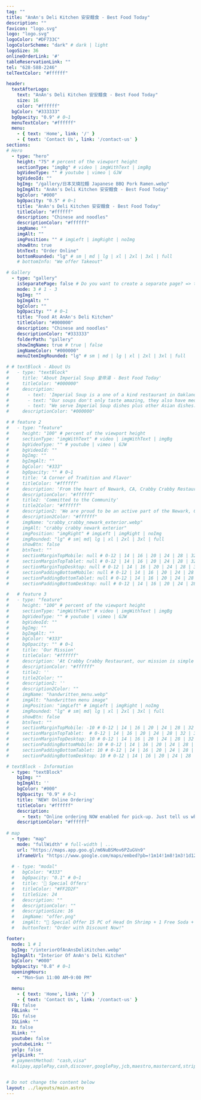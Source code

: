 ```yaml
---
tag: ""
title: "AnAn's Deli Kitchen 安安麵食 - Best Food Today"
description: ""
favicon: "logo.svg"
logo: "logo.svg"
logoColor: "#DF733C"
logoColorScheme: "dark" # dark | light
logoSize: 36 
onlineOrderLink: '#'
tableReservationLink: ""
tel: "628-588-2246"
telTextColor: "#ffffff"

header:
  textAfterLogo: 
    text: "AnAn's Deli Kitchen 安安麵食 - Best Food Today"
    size: 16
    color: "#ffffff"
  bgColor: "#333333"
  bgOpacity: "0.9" # 0~1
  menuTextColor: "#ffffff"
  menu:
    - { text: 'Home', link: '/' }
    - { text: 'Contact Us', link: '/contact-us' }
sections:
# Hero
  - type: "hero" 
    height: "75" # percent of the viewport height
    sectionType: "imgBg" # video | imgWithText | imgBg
    bgVideoType: "" # youtube | vimeo | GJW
    bgVideoId: ""
    bgImg: "/gallery/日本叉燒拉麵 Japanese BBQ Pork Ramen.webp"
    bgImgAlt: "AnAn's Deli Kitchen 安安麵食 - Best Food Today"
    bgColor: "#000"
    bgOpacity: "0.5" # 0~1
    title: "AnAn's Deli Kitchen 安安麵食 - Best Food Today"
    titleColor: "#ffffff"
    description: "Chinese and noodles"
    descriptionColor: "#ffffff"
    imgName: ""
    imgAlt: ""
    imgPosition: "" # imgLeft | imgRight | noImg
    showBtn: true
    btnText: "Order Online"
    bottomRounded: "lg" # sm | md | lg | xl | 2xl | 3xl | full
    # bottomInfo: "We offer Takeout"

# Gallery  
  - type: "gallery"
    isSeparatePage: false # Do you want to create a separate page? => true:link: '/gallery' | false: link: '#gallery'
    mode: 3 # 1 - 3
    bgImg: ""
    bgImgAlt: ""
    bgColor: ""
    bgOpacity: "" # 0~1
    title: "Food At AnAn's Deli Kitchen"
    titleColor: "#000000"
    description: "Chinese and noodles"
    descriptionColor: "#333333"
    folderPath: "gallery"
    showImgName: true # true | false
    imgNameColor: "#000000"
    menuItemImgRounded: "lg" # sm | md | lg | xl | 2xl | 3xl | full

# # textBlock - About Us
#   - type: "textBlock" 
#     title: 'About Imperial Soup 皇帝湯 - Best Food Today'
#     titleColor: "#000000"
#     description: 
#       - text: 'Imperial Soup is a one of a kind restaurant in Oakland selling authentic specialty steamed soups.'
#       - text: "Our soups don't only taste amazing, they also have medicinal value. Depending on the current season, we have a selection of soups to meet different aspects in improving your health."
#       - text: "We serve Imperial Soup dishes plus other Asian dishes. Feel free to message us about inquiries! We'll get back to you as soon as we can!"
#     descriptionColor: "#000000"

# # feature 2
#   - type: "feature" 
#     height: "100" # percent of the viewport height
#     sectionType: "imgWithText" # video | imgWithText | imgBg
#     bgVideoType: "" # youtube | vimeo | GJW
#     bgVideoId: ""
#     bgImg: ""
#     bgImgAlt: ""
#     bgColor: "#333"
#     bgOpacity: "" # 0~1
#     title: 'A Corner of Tradition and Flavor'
#     titleColor: "#ffffff"
#     description: 'From the heart of Newark, CA, Crabby Crabby Restaurant is a corner where tradition meets flavor. Every corner of our restaurant is infused with authenticity, from the décor to every bite we serve.'
#     descriptionColor: "#ffffff"
#     title2: 'Committed to the Community'
#     title2Color: "#ffffff"
#     description2: 'We are proud to be an active part of the Newark, CA community. Through special events, collaborations with local venues and participation in community initiatives, Crabby Crabby Restaurant seeks to strengthen the ties that bind us together.'
#     description2Color: "#ffffff"
#     imgName: "crabby_crabby_newark_exterior.webp"
#     imgAlt: "crabby crabby newark exterior"
#     imgPosition: "imgRight" # imgLeft | imgRight | noImg
#     imgRounded: "lg" # sm| md| lg | xl | 2xl | 3xl | full
#     showBtn: false
#     btnText: ""
#     sectionMarginTopMobile: null # 0-12 | 14 | 16 | 20 | 24 | 28 | 32 | 36 | 40 ...
#     sectionMarginTopTablet: null # 0-12 | 14 | 16 | 20 | 24 | 28 | 32 | 36 | 40 ...
#     sectionMarginTopDesktop: null # 0-12 | 14 | 16 | 20 | 24 | 28 | 32 | 36 | 40 ...
#     sectionPaddingBottomMobile: null # 0-12 | 14 | 16 | 20 | 24 | 28 | 32 | 36 | 40 ...
#     sectionPaddingBottomTablet: null # 0-12 | 14 | 16 | 20 | 24 | 28 | 32 | 36 | 40 ...
#     sectionPaddingBottomDesktop: null # 0-12 | 14 | 16 | 20 | 24 | 28 | 32 | 36 | 40 ...

#   # feature 3
#   - type: "feature" 
#     height: "100" # percent of the viewport height
#     sectionType: "imgWithText" # video | imgWithText | imgBg
#     bgVideoType: "" # youtube | vimeo | GJW
#     bgVideoId: ""
#     bgImg: ""
#     bgImgAlt: ""
#     bgColor: "#333"
#     bgOpacity: "" # 0~1
#     title: 'Our Mission'
#     titleColor: "#ffffff"
#     description: 'At Crabby Crabby Restaurant, our mission is simple yet powerful: to pursue culinary excellence in every detail. We strive to deliver an exceptional dining experience that delights the senses and creates lasting memories for our customers.'
#     descriptionColor: "#ffffff"
#     title2: ''
#     title2Color: ""
#     description2: ''
#     description2Color: ""
#     imgName: "handwritten_menu.webp"
#     imgAlt: "handwritten menu image"
#     imgPosition: "imgLeft" # imgLeft | imgRight | noImg
#     imgRounded: "lg" # sm| md| lg | xl | 2xl | 3xl | full
#     showBtn: false
#     btnText: ""
#     sectionMarginTopMobile: -10 # 0-12 | 14 | 16 | 20 | 24 | 28 | 32 | 36 | 40 ...
#     sectionMarginTopTablet:  # 0-12 | 14 | 16 | 20 | 24 | 28 | 32 | 36 | 40 ...
#     sectionMarginTopDesktop: 10 # 0-12 | 14 | 16 | 20 | 24 | 28 | 32 | 36 | 40 ...
#     sectionPaddingBottomMobile: 10 # 0-12 | 14 | 16 | 20 | 24 | 28 | 32 | 36 | 40 ...
#     sectionPaddingBottomTablet: 10 # 0-12 | 14 | 16 | 20 | 24 | 28 | 32 | 36 | 40 ...
#     sectionPaddingBottomDesktop: 10 # 0-12 | 14 | 16 | 20 | 24 | 28 | 32 | 36 | 40 ...

# textBlock - Information
  - type: "textBlock" 
    bgImg: ""
    bgImgAlt: ''
    bgColor: "#000"
    bgOpacity: "0.9" # 0~1
    title: 'NEW! Online Ordering'
    titleColor: "#ffffff"
    description: 
      - text: "Online ordering NOW enabled for pick-up. Just tell us what you want and we'll prepare it as fast as we can. All orders are manually confirmed by us directly. Find out in real-time when your food is ready. All orders are manually confirmed by us in real-time. Watch on-screen when your food is ready for pickup."
    descriptionColor: "#ffffff"
  
# map  
  - type: "map"
    mode: "fullWidth" # full-width | ...
    url: "https://maps.app.goo.gl/m6NuBSMov6PZuGVn9"
    iframeUrl: "https://www.google.com/maps/embed?pb=!1m14!1m8!1m3!1d12613.731331832716!2d-122.4934598!3d37.779895!3m2!1i1024!2i768!4f13.1!3m3!1m2!1s0x808587633b67090b%3A0x9d63275356723aab!2sAnAn&#39;s%20Deli%20Kitchen!5e0!3m2!1sja!2sus!4v1721824586731!5m2!1sja!2sus"
 
  # - type: "modal"
  #   bgColor: "#333"
  #   bgOpacity: "0.1" # 0~1
  #   title: '🥳 Special Offers'
  #   titleColor: "#FF2D2F"
  #   titleSize: 24
  #   description: ""
  #   descriptionColor: ""
  #   descriptionSize: 16
  #   imgName: "offer.png"
  #   imgAlt: "🥳 Special Offer 15 PC of Head On Shrimp + 1 Free Soda + Choose a Free Item: Steam Rice (10 oz cup) / Garlic Noodles (10 oz cup) / Cajun Fries (10 oz cup) only $13.50. Available Monday to Friday, 12 PM to 3 PM."
  #   buttonText: "Order with Discount Now!"

footer:
  mode: 1 # 1
  bgImg: "/interiorOfAnAnsDeliKitchen.webp"
  bgImgAlt: "Interior Of AnAn's Deli Kitchen"
  bgColor: "#000"
  bgOpacity: "0.8" # 0~1
  openingHours: 
    - "Mon~Sun 11:00 AM~9:00 PM"

  menu:
    - { text: 'Home', link: '/' }
    - { text: 'Contact Us', link: '/contact-us' }
  FB: false
  FBLink: ""
  IG: false
  IGLink: ""
  X: false
  XLink: ""
  youtube: false
  youtubeLink: ""
  yelp: false
  yelpLink: ""
  # paymentMethod: "cash,visa" 
  #alipay,applePay,cash,discover,googlePay,jcb,maestro,mastercard,stripe,unionPay,visa,weChatPay,payPal 


# Do not change the content below
layout: ../layouts/main.astro
---
```

